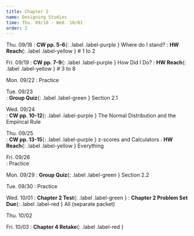 ```yaml
---
title: Chapter 2
name: Designing Studies
time: Thu. 09/18 - Wed. 10/01
order: 2
---
```


Thu. 09/18
: **CW pp. 5-6**{: .label .label-purple } Where do I stand?
: **HW Reach**{: .label .label-yellow } # 1 to 2

Fri. 09/19
: **CW pp. 7-9**{: .label .label-purple } How Did I Do?
: **HW Reach**{: .label .label-yellow } # 3 to 8

Mon. 09/22
: Practice

Tue. 09/23	
: **Group Quiz**{: .label .label-green } Section 2.1

Wed. 09/24	
: **CW pp. 10-12**{: .label .label-purple } The Normal Distribution and the Empirical Rule

Thu. 09/25	
: **CW pp. 13-15**{: .label .label-purple } z-scores and Calculators
: **HW Reach**{: .label .label-yellow } Everything

Fri. 09/26	
: Practice
	
Mon. 09/29
: **Group Quiz**{: .label .label-green } Section 2.2

Tue. 09/30
: Practice

Wed. 10/01
: **Chapter 2 Test**{: .label .label-green }
: **Chapter 2 Problem Set Due**{: .label .label-red } All (separate packet)

Thu. 10/02

Fri. 10/03
: **Chapter 4 Retake**{: .label .label-red }
